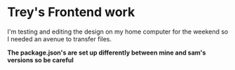 # Trey's Frontend work

I'm testing and editing the design on my home computer for the weekend so I needed an avenue to transfer files.

**The package.json's are set up differently between mine and sam's versions so be careful**
